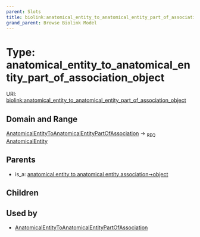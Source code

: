 ```yaml
---
parent: Slots
title: biolink:anatomical_entity_to_anatomical_entity_part_of_association_object
grand_parent: Browse Biolink Model
---
```


# Type: anatomical_entity_to_anatomical_entity_part_of_association_object




URI: [biolink:anatomical_entity_to_anatomical_entity_part_of_association_object](https://w3id.org/biolink/vocab/anatomical_entity_to_anatomical_entity_part_of_association_object)

## Domain and Range

[AnatomicalEntityToAnatomicalEntityPartOfAssociation](AnatomicalEntityToAnatomicalEntityPartOfAssociation.md) ->  <sub>REQ</sub> [AnatomicalEntity](AnatomicalEntity.md)

## Parents

 *  is_a: [anatomical entity to anatomical entity association➞object](anatomical_entity_to_anatomical_entity_association_object.md)

## Children


## Used by

 * [AnatomicalEntityToAnatomicalEntityPartOfAssociation](AnatomicalEntityToAnatomicalEntityPartOfAssociation.md)
